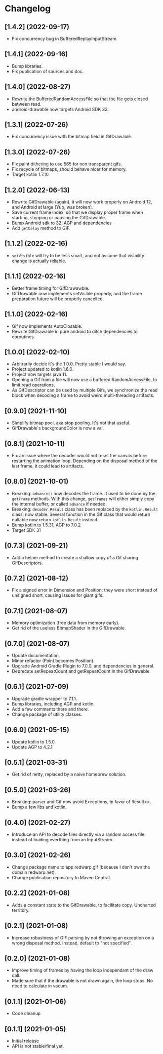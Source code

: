 # Changelog

## [1.4.2] (2022-09-17)

* Fix concurrency bug in BufferedReplayInputStream.

## [1.4.1] (2022-09-16)

* Bump libraries.
* Fix publication of sources and doc.

## [1.4.0] (2022-08-27)

* Rewrite the BufferedRandomAccessFile so that the file gets closed between read.
* android-drawable now targets Android SDK 33.

## [1.3.1] (2022-07-26)

* Fix concurrency issue with the bitmap field in GifDrawable.

## [1.3.0] (2022-07-26)

* Fix paint dithering to use 565 for non transparent gifs.
* Fix recycle of bitmaps, should behave nicer for memory.
* Target kotlin 1.7.10

## [1.2.0] (2022-06-13)

* Rewrite GifDrawable (again), it will now work properly on Android 12, and Android at large (Yup, was broken).
* Save current frame index, so that we display proper frame when starting, stopping or pausing the GifDrawable.
* Bump Android sdk to 32, AGP and dependencies
* Add `getDelay` method to GIF.

## [1.1.2] (2022-02-16)

* `setVisible` will try to be less smart, and not assume that visibility change is actually reliable.

## [1.1.1] (2022-02-16)

* Better frame timing for GifDrawawble.
* GifDrawable now implements setVisible properly, and the frame preparation future will be properly cancelled.

## [1.1.0] (2022-02-16)

* Gif now implements AutoClosable.
* Rewrite GifDrawable in pure android to ditch dependencies to coroutines.

## [1.0.0] (2022-02-10)

* Arbitrarily decide it's the 1.0.0. Pretty stable I would say.
* Project updated to kotlin 1.6.0.
* Project now targets java 11.
* Opening a Gif from a file will now use a buffered RandomAccessFile, to limit read operations.
* As GifDescriptor can be used by multiple Gifs, we synchronize the read block when decoding a frame to avoid weird multi-threading artifacts.

## [0.9.0] (2021-11-10)

* Simplify bitmap pool, aka stop pooling. It's not that useful.
* GifDrawable's backgroundColor is now a val.

## [0.8.1] (2021-10-11)

* Fix an issue where the decoder would not reset the canvas before restarting the animation loop.
  Depending on the disposal method of the last frame, it could lead to artifacts.

## [0.8.0] (2021-10-01)

* Breaking: `advance()` now decodes the frame. It used to be done by the `getFrame` methods.
  With this change, `getFrames` will either simply copy the internal buffer, or called `advance` if needed.
* Breaking: `decoder.Result` class has been replaced by the `kotlin.Result` class, now stable.
  Several function in the Gif class that would return nullable now return `kotlin.Result` instead.
* Bump kotlin to 1.5.31, AGP to 7.0.2
* Target SDK 31

## [0.7.3] (2021-09-21)

* Add a helper method to create a shallow copy of a Gif sharing GifDescriptors.

## [0.7.2] (2021-08-12)

* Fix a signed error in Dimension and Position: they were short instead of unsigned short, causing issues for giant gifs.

## [0.7.1] (2021-08-07)

* Memory optimization (free data from memory early).
* Get rid of the useless BitmapShader in the GifDrawable.

## [0.7.0] (2021-08-07)

* Update documentation.
* Minor refactor (Point becomes Position).
* Upgrade Android Gradle Plugin to 7.0.0, and dependencies in general.
* Deprecate setRepeatCount and getRepeatCount in the GifDrawable.

## [0.6.1] (2021-07-09)

* Upgrade gradle wrapper to 7.1.1.
* Bump libraries, including AGP and kotlin.
* Add a few comments there and there.
* Change package of utility classes.

## [0.6.0] (2021-05-15)

* Update kotlin to 1.5.0.
* Update AGP to 4.2.1.

## [0.5.1] (2021-03-31)

* Get rid of netty, replaced by a naive homebrew solution.

## [0.5.0] (2021-03-26)

* Breaking: parser and Gif now avoid Exceptions, in favor of Result<>.
* Bump a few libs and kotlin.

## [0.4.0] (2021-02-27)

* Introduce an API to decode files directly via a random access file instead of loading everthing from an InputStream.

## [0.3.0] (2021-02-26)

* Change package name to app.redwarp.gif (because I don't own the domain redwarp.net).
* Change publication repository to Maven Central.

## [0.2.2] (2021-01-08)

* Adds a constant state to the GifDrawable, to facilitate copy. Uncharted territory.

## [0.2.1] (2021-01-08)

* Increase robustness of GIF parsing by not throwing an exception on a wrong disposal method.
  Instead, default to "not specified".

## [0.2.0] (2021-01-08)

* Improve timing of frames by having the loop independant of the draw call.
* Made sure that if the drawable is not drawn again, the loop stops. No need to calculate in vacum.

## [0.1.1] (2021-01-06)

* Code cleanup

## [0.1.1] (2021-01-05)

* Initial release
* API is not stable/final yet.

